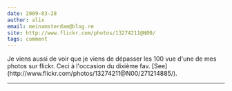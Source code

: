 ```yaml
---
date: 2009-03-28
author: alix
email: meinamsterdam@blog.re
site: http://www.flickr.com/photos/13274211@N00/
tags: comment
---
```


<p>
Je viens aussi de voir que je viens de dépasser les 100 vue d'une de mes photos sur flickr. Ceci à l'occasion du dixième fav. [See](http://www.flickr.com/photos/13274211@N00/271214885/).

<!-- 
TODO: deported content
<a href="http://www.flickr.com/photos/13274211@N00/271214885/" title="Amsterdam kleurd fietsen" target="_blank"><img src="http://farm1.static.flickr.com/111/271214885_4ec9ede525_s.jpg" alt="Amsterdam kleurd fietsen" border="0" height="75" width="75" /></a> -->

---